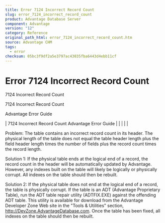 ```yaml
---
title: Error 7124 Incorrect Record Count
slug: error_7124_incorrect_record_count
product: Advantage Database Server
component: Advantage
version: "12"
category: Reference
original_path_html: error_7124_incorrect_record_count.htm
source: Advantage CHM
tags:
  - error
checksum: 05bc3f9df2a5e3797ac43035fba6443d4ebb11cf
---
```


# Error 7124 Incorrect Record Count

7124 Incorrect Record Count

7124 Incorrect Record Count

Advantage Error Guide

| 7124 Incorrect Record Count  Advantage Error Guide |  |  |  |  |

Problem: The table contains an incorrect record count in its header. The physical length of the table does not equal the table header length plus the field header length times the number of fields plus the record count times the record length.

Solution 1: If the physical table ends at the logical end of a record, the record count in the header will be automatically updated by Advantage. However, any indexes built on the table will likely be logically or physically corrupt. All indexes on the table should then be rebuilt.

Solution 2: If the physical table does not end at the logical end of a record, the table is physically corrupt. If the table is an ADT (Advantage Proprietary Table), run the ADT table repair utility (ADTFIX.EXE) against the offending ADT table. This utility is available for download from the Advantage Developer Zone Web site in the "Tools & Utilities" section, <http://DevZone.AdvantageDatabase.com>. Once the table has been fixed, all indexes on the table should then be rebuilt.
